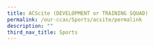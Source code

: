 ```yaml
---
title: ACScite (DEVELOPMENT or TRAINING SQUAD)
permalink: /our-ccas/Sports/acsite/permalink
description: ""
third_nav_title: Sports
---
```

